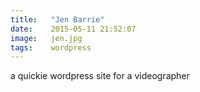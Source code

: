 ```yaml
---
title:   "Jen Barrie"
date:    2015-05-11 21:52:07
image:   jen.jpg
tags:    wordpress
---
```


a quickie wordpress site for a videographer
